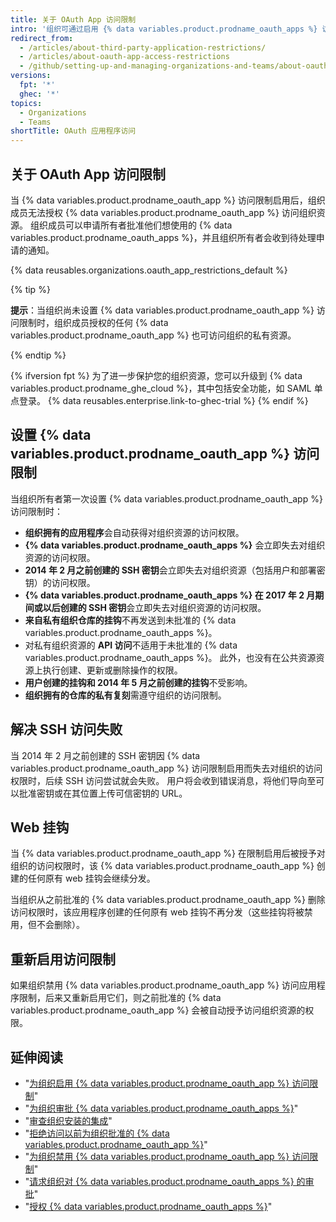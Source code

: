 ```yaml
---
title: 关于 OAuth App 访问限制
intro: '组织可通过启用 {% data variables.product.prodname_oauth_apps %} 访问限制，选择哪些 {% data variables.product.prodname_oauth_app %} 可以访问其仓库及其他资源。'
redirect_from:
  - /articles/about-third-party-application-restrictions/
  - /articles/about-oauth-app-access-restrictions
  - /github/setting-up-and-managing-organizations-and-teams/about-oauth-app-access-restrictions
versions:
  fpt: '*'
  ghec: '*'
topics:
  - Organizations
  - Teams
shortTitle: OAuth 应用程序访问
---
```


## 关于 OAuth App 访问限制

当 {% data variables.product.prodname_oauth_app %} 访问限制启用后，组织成员无法授权 {% data variables.product.prodname_oauth_app %} 访问组织资源。 组织成员可以申请所有者批准他们想使用的 {% data variables.product.prodname_oauth_apps %}，并且组织所有者会收到待处理申请的通知。

{% data reusables.organizations.oauth_app_restrictions_default %}

{% tip %}

**提示**：当组织尚未设置 {% data variables.product.prodname_oauth_app %} 访问限制时，组织成员授权的任何 {% data variables.product.prodname_oauth_app %} 也可访问组织的私有资源。

{% endtip %}

{% ifversion fpt %}
为了进一步保护您的组织资源，您可以升级到 {% data variables.product.prodname_ghe_cloud %}，其中包括安全功能，如 SAML 单点登录。 {% data reusables.enterprise.link-to-ghec-trial %}
{% endif %}

## 设置 {% data variables.product.prodname_oauth_app %} 访问限制

当组织所有者第一次设置 {% data variables.product.prodname_oauth_app %} 访问限制时：

- **组织拥有的应用程序**会自动获得对组织资源的访问权限。
- **{% data variables.product.prodname_oauth_apps %}** 会立即失去对组织资源的访问权限。
- **2014 年 2 月之前创建的 SSH 密钥**会立即失去对组织资源（包括用户和部署密钥）的访问权限。
- **{% data variables.product.prodname_oauth_apps %} 在 2017 年 2 月期间或以后创建的 SSH 密钥**会立即失去对组织资源的访问权限。
- **来自私有组织仓库的挂钩**不再发送到未批准的 {% data variables.product.prodname_oauth_apps %}。
- 对私有组织资源的 **API 访问**不适用于未批准的 {% data variables.product.prodname_oauth_apps %}。 此外，也没有在公共资源资源上执行创建、更新或删除操作的权限。
- **用户创建的挂钩和 2014 年 5 月之前创建的挂钩**不受影响。
- **组织拥有的仓库的私有复刻**需遵守组织的访问限制。

## 解决 SSH 访问失败

当 2014 年 2 月之前创建的 SSH 密钥因 {% data variables.product.prodname_oauth_app %} 访问限制启用而失去对组织的访问权限时，后续 SSH 访问尝试就会失败。 用户将会收到错误消息，将他们导向至可以批准密钥或在其位置上传可信密钥的 URL。

## Web 挂钩

当 {% data variables.product.prodname_oauth_app %} 在限制启用后被授予对组织的访问权限时，该 {% data variables.product.prodname_oauth_app %} 创建的任何原有 web 挂钩会继续分发。

当组织从之前批准的 {% data variables.product.prodname_oauth_app %} 删除访问权限时，该应用程序创建的任何原有 web 挂钩不再分发（这些挂钩将被禁用，但不会删除）。

## 重新启用访问限制

如果组织禁用 {% data variables.product.prodname_oauth_app %} 访问应用程序限制，后来又重新启用它们，则之前批准的 {% data variables.product.prodname_oauth_app %} 会被自动授予访问组织资源的权限。

## 延伸阅读

- "[为组织启用 {% data variables.product.prodname_oauth_app %} 访问限制](/articles/enabling-oauth-app-access-restrictions-for-your-organization)"
- "[为组织审批 {% data variables.product.prodname_oauth_apps %}](/articles/approving-oauth-apps-for-your-organization)"
- "[审查组织安装的集成](/articles/reviewing-your-organization-s-installed-integrations)"
- "[拒绝访问以前为组织批准的 {% data variables.product.prodname_oauth_app %}](/articles/denying-access-to-a-previously-approved-oauth-app-for-your-organization)"
- "[为组织禁用 {% data variables.product.prodname_oauth_app %} 访问限制](/articles/disabling-oauth-app-access-restrictions-for-your-organization)"
- "[请求组织对 {% data variables.product.prodname_oauth_apps %} 的审批](/articles/requesting-organization-approval-for-oauth-apps)"
- "[授权 {% data variables.product.prodname_oauth_apps %}](/github/authenticating-to-github/keeping-your-account-and-data-secure/authorizing-oauth-apps)"
